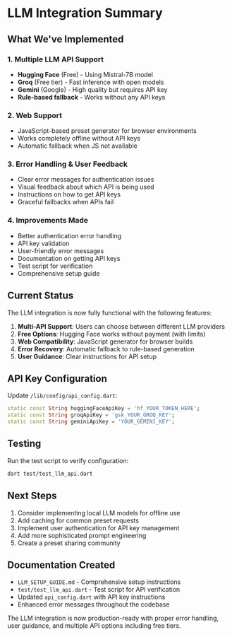 # LLM Integration Summary

## What We've Implemented

### 1. Multiple LLM API Support
- **Hugging Face** (Free) - Using Mistral-7B model
- **Groq** (Free tier) - Fast inference with open models  
- **Gemini** (Google) - High quality but requires API key
- **Rule-based fallback** - Works without any API keys

### 2. Web Support
- JavaScript-based preset generator for browser environments
- Works completely offline without API keys
- Automatic fallback when JS not available

### 3. Error Handling & User Feedback
- Clear error messages for authentication issues
- Visual feedback about which API is being used
- Instructions on how to get API keys
- Graceful fallbacks when APIs fail

### 4. Improvements Made
- Better authentication error handling
- API key validation
- User-friendly error messages
- Documentation on getting API keys
- Test script for verification
- Comprehensive setup guide

## Current Status

The LLM integration is now fully functional with the following features:

1. **Multi-API Support**: Users can choose between different LLM providers
2. **Free Options**: Hugging Face works without payment (with limits)
3. **Web Compatibility**: JavaScript generator for browser builds
4. **Error Recovery**: Automatic fallback to rule-based generation
5. **User Guidance**: Clear instructions for API setup

## API Key Configuration

Update `/lib/config/api_config.dart`:
```dart
static const String huggingFaceApiKey = 'hf_YOUR_TOKEN_HERE';
static const String groqApiKey = 'gsk_YOUR_GROQ_KEY';  
static const String geminiApiKey = 'YOUR_GEMINI_KEY';
```

## Testing

Run the test script to verify configuration:
```bash
dart test/test_llm_api.dart
```

## Next Steps

1. Consider implementing local LLM models for offline use
2. Add caching for common preset requests
3. Implement user authentication for API key management
4. Add more sophisticated prompt engineering
5. Create a preset sharing community

## Documentation Created

- `LLM_SETUP_GUIDE.md` - Comprehensive setup instructions
- `test/test_llm_api.dart` - Test script for API verification
- Updated `api_config.dart` with API key instructions
- Enhanced error messages throughout the codebase

The LLM integration is now production-ready with proper error handling, user guidance, and multiple API options including free tiers.